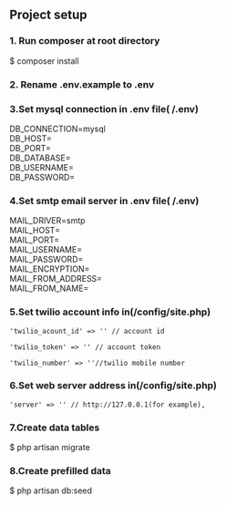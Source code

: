
## Project setup


### 1. Run composer at root directory
$ composer install

### 2. Rename .env.example to .env


### 3.Set mysql connection in .env file( /.env)

DB_CONNECTION=mysql  
DB_HOST=  
DB_PORT=    
DB_DATABASE=  
DB_USERNAME=  
DB_PASSWORD=  



### 4.Set smtp email server  in .env file( /.env)

MAIL_DRIVER=smtp  
MAIL_HOST=  
MAIL_PORT=  
MAIL_USERNAME=  
MAIL_PASSWORD=  
MAIL_ENCRYPTION=  
MAIL_FROM_ADDRESS=  
MAIL_FROM_NAME=  


### 5.Set twilio account info in(/config/site.php)


	
	'twilio_acount_id' => '' // account id
	
	'twilio_token' => '' // account token
	
	'twilio_number' => ''//twilio mobile number
	


### 6.Set web server address in(/config/site.php)

	'server' => '' // http://127.0.0.1(for example),
	

### 7.Create data tables 

$ php artisan migrate


### 8.Create prefilled data

$ php artisan db:seed